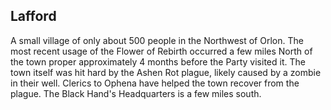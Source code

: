 ## Lafford

A small village of only about 500 people in the Northwest of Orlon. The most recent usage of the Flower of Rebirth occurred a few miles North of the town proper approximately 4 months before the Party visited it. The town itself was hit hard by the Ashen Rot plague, likely caused by a zombie in their well. Clerics to Ophena have helped the town recover from the plague. The Black Hand's Headquarters is a few miles south. 